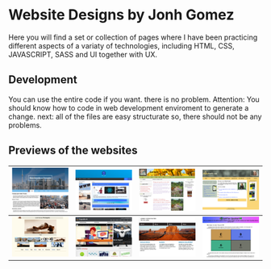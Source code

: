 # Website Designs by Jonh Gomez

Here you will find a set or collection of pages where I have been practicing different aspects of a variaty of technologies, including HTML, CSS, JAVASCRIPT, SASS and UI together with UX.

## Development

You can use the entire code if you want. there is no problem.
Attention: You should know how to code in web development enviroment to generate a change.
next: all of the files are easy structurate so, there should not be any problems.

## Previews of the websites

|[![Website-1](previews/web1.png)](https://ecstatic-banach-d58de6.netlify.app/ "website-1")|[![Website-2](previews/web2.png)](https://naughty-newton-f08d63.netlify.app/ "website-2")|[![Website-3](previews/web3.png)](https://dazzling-shaw-566991.netlify.app/ "website-3")|[![Website-4](previews/web4.png)](https://thirsty-bardeen-70c364.netlify.app/ "website-4")|
|---|---|---|---|
|[![Website-5](previews/web5.png)](https://objective-liskov-3c2e0f.netlify.app/ "website-5")|[![Website-6](previews/web6.png)](https://upbeat-payne-47c93e.netlify.app/ "website-6")|[![Website-7](previews/web7.png)](https://musing-wing-7f7ee4.netlify.app/# "website-7")|[![Website-8](previews/web8.png)](https://sad-visvesvaraya-feb9c0.netlify.app/ "website-8")|
